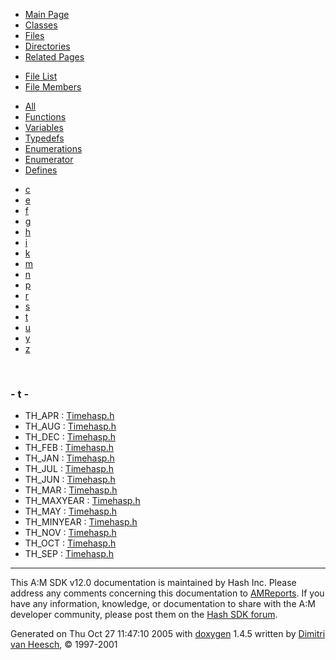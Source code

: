 <div class="tabs">

- [Main Page](index.md)
- [Classes](annotated.md)
- <span id="current">[Files](files.md)</span>
- [Directories](dirs.md)
- [Related Pages](pages.md)

</div>

<div class="tabs">

- [File List](files.md)
- <span id="current">[File Members](globals.md)</span>

</div>

<div class="tabs">

- [All](globals.md)
- [Functions](globals_func.md)
- [Variables](globals_vars.md)
- [Typedefs](globals_type.md)
- [Enumerations](globals_enum.md)
- <span id="current">[Enumerator](globals_eval.md)</span>
- [Defines](globals_defs.md)

</div>

<div class="tabs">

- [c](globals_eval.md#index_c)
- [e](globals_eval_0x65.md#index_e)
- [f](globals_eval_0x66.md#index_f)
- [g](globals_eval_0x67.md#index_g)
- [h](globals_eval_0x68.md#index_h)
- [i](globals_eval_0x69.md#index_i)
- [k](globals_eval_0x6b.md#index_k)
- [m](globals_eval_0x6d.md#index_m)
- [n](globals_eval_0x6e.md#index_n)
- [p](globals_eval_0x70.md#index_p)
- [r](globals_eval_0x72.md#index_r)
- [s](globals_eval_0x73.md#index_s)
- <span id="current">[t](globals_eval_0x74.md#index_t)</span>
- [u](globals_eval_0x75.md#index_u)
- [y](globals_eval_0x79.md#index_y)
- [z](globals_eval_0x7a.md#index_z)

</div>

 

### <span id="index_t" class="anchor">- t -</span>

- TH_APR : <a href="Timehasp_8h.md#8def57c7506e3bdbc69fa1e59061fb3d9769dff9439c1e59275bacf1f1e23b7a" class="el">Timehasp.h</a>
- TH_AUG : <a href="Timehasp_8h.md#8def57c7506e3bdbc69fa1e59061fb3d86c4f5b56d058972095bebc558035c70" class="el">Timehasp.h</a>
- TH_DEC : <a href="Timehasp_8h.md#8def57c7506e3bdbc69fa1e59061fb3dfa16026000a9b74995812fc7fa402549" class="el">Timehasp.h</a>
- TH_FEB : <a href="Timehasp_8h.md#8def57c7506e3bdbc69fa1e59061fb3d17043fb8bb57510893e952091003af8e" class="el">Timehasp.h</a>
- TH_JAN : <a href="Timehasp_8h.md#8def57c7506e3bdbc69fa1e59061fb3d3e5bcdecf5bde81aef21ea29f8ab7417" class="el">Timehasp.h</a>
- TH_JUL : <a href="Timehasp_8h.md#8def57c7506e3bdbc69fa1e59061fb3d6d33ea41b16fb863424420eb0f7e9db6" class="el">Timehasp.h</a>
- TH_JUN : <a href="Timehasp_8h.md#8def57c7506e3bdbc69fa1e59061fb3ddb88c4cc82f83d0adbd93b3cbe890e65" class="el">Timehasp.h</a>
- TH_MAR : <a href="Timehasp_8h.md#8def57c7506e3bdbc69fa1e59061fb3de37e830b4c25b6ab4c9d4619100f23f3" class="el">Timehasp.h</a>
- TH_MAXYEAR : <a href="Timehasp_8h.md#30ac26c81bc9e5b7d6aafbcd82a211ab3958664b5f9418aeffbc8f21a254bdd8" class="el">Timehasp.h</a>
- TH_MAY : <a href="Timehasp_8h.md#8def57c7506e3bdbc69fa1e59061fb3d1951511b1faa3fab3f3f7b1c85213855" class="el">Timehasp.h</a>
- TH_MINYEAR : <a href="Timehasp_8h.md#30ac26c81bc9e5b7d6aafbcd82a211abf85f87228f385f0efae0b0ebc56e1c2d" class="el">Timehasp.h</a>
- TH_NOV : <a href="Timehasp_8h.md#8def57c7506e3bdbc69fa1e59061fb3da9b7ccf15c8b934e832a5e72fe78e305" class="el">Timehasp.h</a>
- TH_OCT : <a href="Timehasp_8h.md#8def57c7506e3bdbc69fa1e59061fb3d5b5a47b2341e57acfb6c5267cca601d6" class="el">Timehasp.h</a>
- TH_SEP : <a href="Timehasp_8h.md#8def57c7506e3bdbc69fa1e59061fb3d0c2c54c0d3abca0f2227eeb8b94f980e" class="el">Timehasp.h</a>

------------------------------------------------------------------------

<span class="small">This A:M SDK v12.0 documentation is maintained by Hash Inc. Please address any comments concerning this documentation to [AMReports](http://www.hash.com/reports). If you have any information, knowledge, or documentation to share with the A:M developer community, please post them on the [Hash SDK forum](http://www.hash.com/forums/index.php?showforum=11).</span>

Generated on Thu Oct 27 11:47:10 2005 with [<span class="image placeholder" original-image-src="doxygen.png" original-image-title="" height="45" width="100" align="middle" border="0">doxygen</span>](http://www.doxygen.org/index.html) 1.4.5 written by [Dimitri van Heesch](mailto:dimitri@stack.nl), © 1997-2001
